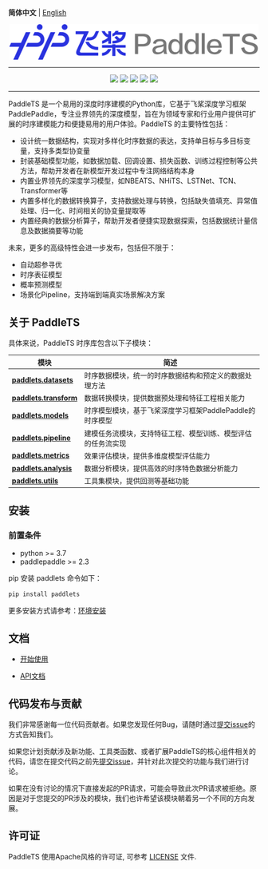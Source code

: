 **简体中文** | [English](./README_en.md)

<p align="center">
  <img src="docs/static/images/logo/paddlets-readme-logo.png" align="middle"  width="500">
<p>

------------------------------------------------------------------------------------------

<p align="center">
  <a href="https://github.com/PaddlePaddle/PaddleTS/graphs/contributors"><img src="https://img.shields.io/github/contributors/PaddlePaddle/PaddleTS?color=9ea"></a>
  <a href=""><img src="https://img.shields.io/badge/python-3.7+-aff.svg"></a>
  <a href=""><img src="https://img.shields.io/badge/paddlepaddle-2.3.0+-aff.svg"></a>
  <a href="https://github.com/PaddlePaddle/PaddleTS/commits"><img src="https://img.shields.io/github/commit-activity/m/PaddlePaddle/PaddleTS?color=3af"></a>
  <a href="https://github.com/PaddlePaddle/PaddleTS/issues"><img src="https://img.shields.io/github/issues/PaddlePaddle/PaddleTS?color=9cc"></a>
</p>

--------------------------------------------------------------------------------

PaddleTS 是一个易用的深度时序建模的Python库，它基于飞桨深度学习框架PaddlePaddle，专注业界领先的深度模型，旨在为领域专家和行业用户提供可扩展的时序建模能力和便捷易用的用户体验。PaddleTS 的主要特性包括：

* 设计统一数据结构，实现对多样化时序数据的表达，支持单目标与多目标变量，支持多类型协变量
* 封装基础模型功能，如数据加载、回调设置、损失函数、训练过程控制等公共方法，帮助开发者在新模型开发过程中专注网络结构本身
* 内置业界领先的深度学习模型，如NBEATS、NHiTS、LSTNet、TCN、Transformer等
* 内置多样化的数据转换算子，支持数据处理与转换，包括缺失值填充、异常值处理、归一化、时间相关的协变量提取等
* 内置经典的数据分析算子，帮助开发者便捷实现数据探索，包括数据统计量信息及数据摘要等功能

未来，更多的高级特性会进一步发布，包括但不限于：
* 自动超参寻优
* 时序表征模型
* 概率预测模型
* 场景化Pipeline，支持端到端真实场景解决方案


## 关于 PaddleTS

具体来说，PaddleTS 时序库包含以下子模块：

| 模块                                                                                                            | 简述                                              |
|---------------------------------------------------------------------------------------------------------------|-------------------------------------------------|
| [**paddlets.datasets**](https://paddlets.readthedocs.io/zh_CN/latest/source/modules/datasets/overview.html)   | 时序数据模块，统一的时序数据结构和预定义的数据处理方法           |
| [**paddlets.transform**](https://paddlets.readthedocs.io/zh_CN/latest/source/modules/transform/overview.html) | 数据转换模块，提供数据预处理和特征工程相关能力 |
| [**paddlets.models**](https://paddlets.readthedocs.io/zh_CN/latest/source/modules/models/overview.html)       | 时序模型模块，基于飞桨深度学习框架PaddlePaddle的时序模型     |
| [**paddlets.pipeline**](https://paddlets.readthedocs.io/zh_CN/latest/source/modules/pipeline/overview.html)   | 建模任务流模块，支持特征工程、模型训练、模型评估的任务流实现    |
| [**paddlets.metrics**](https://paddlets.readthedocs.io/zh_CN/latest/source/modules/metrics/overview.html)     | 效果评估模块，提供多维度模型评估能力                         |
| [**paddlets.analysis**](https://paddlets.readthedocs.io/zh_CN/latest/source/modules/analysis/overview.html)   | 数据分析模块，提供高效的时序特色数据分析能力                      |
| [**paddlets.utils**](https://paddlets.readthedocs.io/zh_CN/latest/source/modules/backtest/overview.html)      | 工具集模块，提供回测等基础功能                           |


## 安装

### 前置条件

* python >= 3.7
* paddlepaddle >= 2.3

pip 安装 paddlets 命令如下：
```bash
pip install paddlets
```

更多安装方式请参考：[环境安装](https://paddlets.readthedocs.io/zh_CN/latest/source/installation/overview.html)


## 文档

* [开始使用](https://paddlets.readthedocs.io/zh_CN/latest/source/get_started/get_started.html)

* [API文档](https://paddlets.readthedocs.io/zh_CN/latest/source/api/paddlets.analysis.html)


## 代码发布与贡献

我们非常感谢每一位代码贡献者。如果您发现任何Bug，请随时通过[提交issue](https://github.com/PaddlePaddle/PaddleTS/issues)的方式告知我们。

如果您计划贡献涉及新功能、工具类函数、或者扩展PaddleTS的核心组件相关的代码，请您在提交代码之前先[提交issue](https://github.com/PaddlePaddle/PaddleTS/issues)，并针对此次提交的功能与我们进行讨论。

如果在没有讨论的情况下直接发起的PR请求，可能会导致此次PR请求被拒绝。原因是对于您提交的PR涉及的模块，我们也许希望该模块朝着另一个不同的方向发展。


## 许可证
PaddleTS 使用Apache风格的许可证, 可参考 [LICENSE](LICENSE) 文件.
